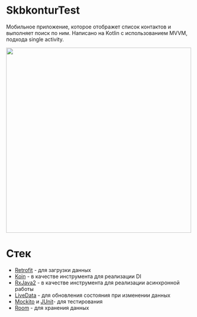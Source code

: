 # SkbkonturTest
Мобильное приложение, которое отображет список контактов и выполняет поиск по ним. Написано на Kotlin с использованием MVVM, подхода single activity.

<img src="test_case_demo.gif"  height="500" />

# Стек
* [Retrofit](https://square.github.io/retrofit/) - для загрузки данных
* [Koin](https://insert-koin.io/) - в качестве инструмента для реализации DI
* [RxJava2](https://github.com/ReactiveX/RxJava) - в качестве инструмента для реализации асинхронной работы
* [LiveData](https://developer.android.com/topic/libraries/architecture/livedata.html) - для обновления состояния при изменении данных
* [Mockito](https://site.mockito.org/) и [JUnit](https://junit.org/)- для тестирования 
* [Room](https://developer.android.com/topic/libraries/architecture/room) - для хранения данных 
